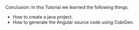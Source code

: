 Conclusion: In this Tutorial we learned the following things.
* How to create a java project.
* How to generate the Angular source code using CobiGen.
